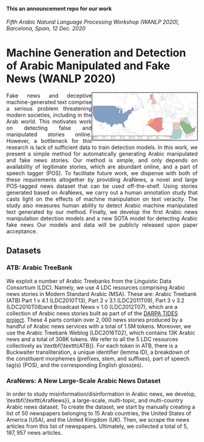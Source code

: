#### This an announcement repo for our work 
*Fifth Arabic Natural Language Processing Workshop (WANLP 2020), Barcelona, Spain, 12 Dec. 2020*
# Machine Generation and Detection of Arabic Manipulated and Fake News (WANLP 2020)
<img src="https://github.com/MachineGenration/machine_genration_WANLP2020/blob/master/news_map.jpg" width="55%" style="border: 1px solid black;" align="right"/>

<p style='text-align: justify;'>Fake news and deceptive machine-generated text comprise a serious problem threatening modern societies, including in the Arab world. This motivates work on detecting false and manipulated stories online. However, a bottleneck for this research is lack of sufficient data to train detection models. In this work, we present a simple method for automatically generating Arabic manipulated and fake news stories. Our method is simple, and only depends on availability of legitimate stories, which are abundant online, and a part of speech tagger (POS). To facilitate future work, we dispense with both of these requirements altogether by providing AraNews, a novel and large POS-tagged news dataset that can be used off-the-shelf. Using stories generated based on AraNews, we carry out a human annotation study that casts light on the effects of machine manipulation on text veracity. The study also measures human ability to detect Arabic machine manipulated text generated by our method. Finally, we develop the first Arabic news manipulation detection models and a new SOTA model for detecting Arabic fake news Our models and data will be publicly released upon paper acceptance.</p>

## Datasets
### ATB: Arabic TreeBank
We exploit a number of Arabic Treebanks from the Linguistic Data Consortium (LDC). Namely, we use $4$ LDC resources comprising Arabic news stories in Modern Standard Arabic (MSA). These are: Arabic Treebank (ATB) Part $1$ v $4.1$ (LDC2010T13), Part $2$ v $3.1$ (LDC2011T09), Part $3$ v $3.2$ (LDC2010T08)and Broadcast News v $1.0$ (LDC2012T07),  which are a collection of Arabic news stories built as part of   of the [DARPA TIDES project](https://www.ldc.upenn.edu/collaborations/past-projects). These 4 parts contain over $2,000$ news stories produced by a handful of Arabic news services with a total of $1.5$M tokens.  Moreover,  we use the Arabic Treebank  Weblog (LDC2016T02), which contains $13$K Arabic  news and a total of $308$K tokens. We refer to all the 5 LDC resources collectively as \textbf{\texttt{ATB}}. For each token in ATB, there is a Buckwalter transliteration, a unique identifier (lemma ID), a breakdown of the constituent morphemes (prefixes, stem, and suffixes), part of speech tag(s) (POS), and the corresponding English gloss(es). 
### AraNews: A New Large-Scale Arabic News Dataset
In order to study misinformation/disinformation in Arabic news, we develop, \textbf{\texttt{AraNews}}, a large-scale, multi-topic, and  multi-country Arabic news dataset. To create the dataset, we start by manually creating a list of $50$ newspapers belonging to $15$ Arab countries, the United States of America (USA), and the United Kingdom (UK). Then, we  scrape the news articles from this list of newspapers. Ultimately, we collected a total of  $5,187,957$ news articles.
